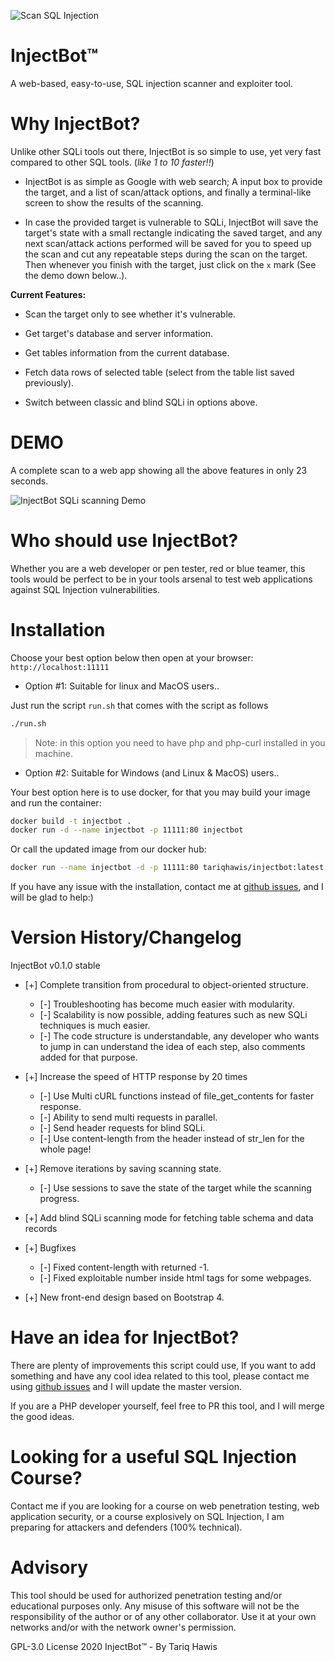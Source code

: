 ![Scan SQL Injection](https://www.tariqhawis.com/img/injectbot/injectbot-logo.png)


# InjectBot&trade;

A web-based, easy-to-use, SQL injection scanner and exploiter tool. 

# Why InjectBot?

Unlike other SQLi tools out there, InjectBot is so simple to use, yet very fast compared to other SQL tools. (*like 1 to 10 faster!!*)

* InjectBot is as simple as Google with web search; A input box to provide the target, and a list of scan/attack options, and finally a terminal-like screen to show the results of the scanning.

* In case the provided target is vulnerable to SQLi, InjectBot will save the target's state with a small rectangle indicating the saved target, and any next scan/attack actions performed will be saved for you to speed up the scan and cut any repeatable steps during the scan on the target. Then whenever you finish with the target, just click on the `x` mark (See the demo down below..).


**Current Features:**

* Scan the target only to see whether it's vulnerable.

* Get target's database and server information.

* Get tables information from the current database.

* Fetch data rows of selected table (select from the table list saved previously).

* Switch between classic and blind SQLi in options above.


# DEMO

A complete scan to a web app showing all the above features in only 23 seconds.

![InjectBot SQLi scanning Demo](https://www.tariqhawis.com/img/injectbot/injectbot-demo.gif)


# Who should use InjectBot?

Whether you are a web developer or pen tester, red or blue teamer, this tools would be perfect to be in your tools arsenal to test web applications against SQL Injection vulnerabilities.


# Installation


Choose your best option below then open at your browser: `http://localhost:11111`


- Option #1: Suitable for linux and MacOS users..

Just run the script `run.sh` that comes with the script as follows 

```bash
./run.sh
```

>Note: in this option you need to have php and php-curl installed in you machine. 


- Option #2: Suitable for Windows (and Linux & MacOS) users..

Your best option here is to use docker, for that you may build your image and run the container:

```bash
docker build -t injectbot .
docker run -d --name injectbot -p 11111:80 injectbot
```
 
Or call the updated image from our docker hub:

```bash
docker run --name injectbot -d -p 11111:80 tariqhawis/injectbot:latest
```

If you have any issue with the installation, contact me at [github issues](https://github.com/tariqhawis/injectbot/issues), and I will be glad to help:)


# Version History/Changelog

InjectBot v0.1.0 stable

* [+] Complete transition from procedural to object-oriented structure.
	* [-] Troubleshooting has become much easier with modularity.
	* [-] Scalability is now possible, adding features such as new SQLi techniques is much easier.
	* [-] The code structure is understandable, any developer who wants to jump in can understand the idea of each step, also comments added for that purpose.

* [+] Increase the speed of HTTP response by 20 times
	* [-] Use Multi cURL functions instead of file_get_contents for faster response.
	* [-] Ability to send multi requests in parallel.
	* [-] Send header requests for blind SQLi.
	* [-] Use content-length from the header instead of str_len for the whole page!

* [+] Remove iterations by saving scanning state.
	* [-] Use sessions to save the state of the target while the scanning progress.

* [+] Add blind SQLi scanning mode for fetching table schema and data records

* [+] Bugfixes
	* [-] Fixed content-length with returned -1.
	* [-] Fixed exploitable number inside html tags for some webpages.

* [+] New front-end design based on Bootstrap 4.


# Have an idea for InjectBot?

There are plenty of improvements this script could use, If you want to add something and have any cool idea related to this tool, please contact me using [github issues](https://github.com/tariqhawis/injectbot/issues) and I will update the master version.

If you are a PHP developer yourself, feel free to PR this tool, and I will merge the good ideas.


# Looking for a useful SQL Injection Course?

Contact me if you are looking for a course on web penetration testing, web application security, or a course explosively on SQL Injection, I am preparing for attackers and defenders (100% technical).


# Advisory

This tool should be used for authorized penetration testing and/or educational purposes only. 
Any misuse of this software will not be the responsibility of the author or of any other collaborator. 
Use it at your own networks and/or with the network owner's permission.


GPL-3.0 License 2020 InjectBot&trade; - By Tariq Hawis
